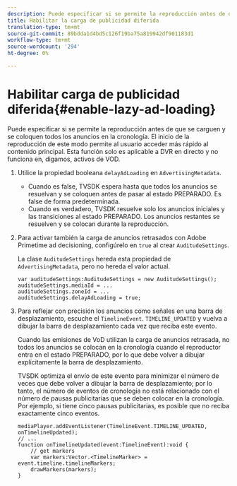 ```yaml
---
description: Puede especificar si se permite la reproducción antes de que se carguen y se coloquen todos los anuncios en la cronología. El inicio de la reproducción de este modo permite al usuario acceder más rápido al contenido principal. Esta función solo es aplicable a DVR en directo y no funciona en, digamos, activos de VOD.
title: Habilitar la carga de publicidad diferida
translation-type: tm+mt
source-git-commit: 89bdda1d4bd5c126f19ba75a819942df901183d1
workflow-type: tm+mt
source-wordcount: '294'
ht-degree: 0%

---
```



# Habilitar carga de publicidad diferida{#enable-lazy-ad-loading}

Puede especificar si se permite la reproducción antes de que se carguen y se coloquen todos los anuncios en la cronología. El inicio de la reproducción de este modo permite al usuario acceder más rápido al contenido principal. Esta función solo es aplicable a DVR en directo y no funciona en, digamos, activos de VOD.

1. Utilice la propiedad booleana `delayAdLoading` en `AdvertisingMetadata`.

   * Cuando es false, TVSDK espera hasta que todos los anuncios se resuelvan y se coloquen antes de pasar al estado PREPARADO. Es false de forma predeterminada.
   * Cuando es verdadero, TVSDK resuelve solo los anuncios iniciales y las transiciones al estado PREPARADO. Los anuncios restantes se resuelven y se colocan durante la reproducción.

1. Para activar también la carga de anuncios retrasados con Adobe Primetime ad decisioning, configúrelo en `true` al crear `AuditudeSettings`.

   La clase `AuditudeSettings` hereda esta propiedad de `AdvertisingMetadata`, pero no hereda el valor actual.

   ```
   var auditudeSettings:AuditudeSettings = new AuditudeSettings(); 
   auditudeSettings.mediaId = ... 
   auditudeSettings.zoneId = ... 
   auditudeSettings.delayAdLoading = true;
   ```

1. Para reflejar con precisión los anuncios como señales en una barra de desplazamiento, escuche el `TimelineEvent`. `TIMELINE_UPDATED` y vuelva a dibujar la barra de desplazamiento cada vez que reciba este evento.

   Cuando las emisiones de VoD utilizan la carga de anuncios retrasada, no todos los anuncios se colocan en la cronología cuando el reproductor entra en el estado PREPARADO, por lo que debe volver a dibujar explícitamente la barra de desplazamiento.

   TVSDK optimiza el envío de este evento para minimizar el número de veces que debe volver a dibujar la barra de desplazamiento; por lo tanto, el número de eventos de cronología no está relacionado con el número de pausas publicitarias que se deben colocar en la cronología. Por ejemplo, si tiene cinco pausas publicitarias, es posible que no reciba exactamente cinco eventos.

   ```
   mediaPlayer.addEventListener(TimelineEvent.TIMELINE_UPDATED, onTimelineUpdated); 
   // ... 
   function onTimelineUpdated(event:TimelineEvent):void { 
       // get markers 
       var markers:Vector.<TimelineMarker> = event.timeline.timelineMarkers; 
       drawMarkers(markers); 
   } 
   ```

